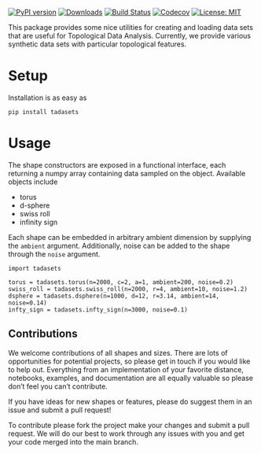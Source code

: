 [![PyPI version](https://badge.fury.io/py/tadasets.svg)](https://badge.fury.io/py/tadasets)
[![Downloads](https://pypip.in/download/tadasets/badge.svg)](https://pypi.python.org/tadasets/)
[![Build Status](https://travis-ci.org/scikit-tda/tadasets.svg?branch=master)](https://travis-ci.org/scikit-tda/tadasets)
[![Codecov](https://codecov.io/gh/scikit-tda/tadasets/branch/master/graph/badge.svg)](https://codecov.io/gh/scikit-tda/tadasets)
[![License: MIT](https://img.shields.io/badge/License-MIT-yellow.svg)](https://opensource.org/licenses/MIT)


This package provides some nice utilities for creating and loading data sets that are useful for Topological Data Analysis. Currently, we provide various synthetic data sets with particular topological features.


# Setup

Installation is as easy as

```
pip install tadasets
```

# Usage

The shape constructors are exposed in a functional interface, each returning a numpy array containing data sampled on the object. Available objects include

- torus
- d-sphere
- swiss roll
- infinity sign

Each shape can be embedded in arbitrary ambient dimension by supplying the `ambient` argument. Additionally, noise can be added to the shape through the `noise` argument.

```
import tadasets

torus = tadasets.torus(n=2000, c=2, a=1, ambient=200, noise=0.2)
swiss_roll = tadasets.swiss_roll(n=2000, r=4, ambient=10, noise=1.2)
dsphere = tadasets.dsphere(n=1000, d=12, r=3.14, ambient=14, noise=0.14)
infty_sign = tadasets.infty_sign(n=3000, noise=0.1)
```

Contributions
------------------

We welcome contributions of all shapes and sizes. There are lots of opportunities for potential projects, so please get in touch if you would like to help out. Everything from an implementation of your favorite distance, notebooks, examples, and documentation are all equally valuable so please don’t feel you can’t contribute.

If you have ideas for new shapes or features, please do suggest them in an issue and submit a pull request! 

To contribute please fork the project make your changes and submit a pull request. We will do our best to work through any issues with you and get your code merged into the main branch.


